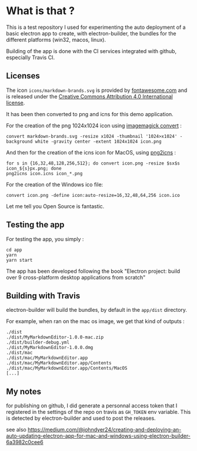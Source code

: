 # What is that ?

This is a test repository I used for experimenting the auto deployment of a basic electron app to create, with electron-builder, the bundles for the different platforms (win32, macos, linux).

Building of the app is done with the CI services integrated with github, especially Travis CI.

## Licenses

The icon `icons/markdown-brands.svg` is provided by [fontawesome.com](fontawesome.com) and is released under the [Creative Commons Attribution 4.0 International license](https://fontawesome.com/license).

It has been then converted to png and icns for this demo application.

For the creation of the png 1024x1024 icon using [imagemagick convert](https://imagemagick.org/index.php) :

	convert markdown-brands.svg -resize x1024 -thumbnail '1024>x1024' -background white -gravity center -extent 1024x1024 icon.png

And then for the creation of the icns icon for MacOS, using [png2icns](https://www.npmjs.com/package/png2icns) :

	for s in {16,32,48,128,256,512}; do convert icon.png -resize $sx$s icon_${s}px.png; done
	png2icns icon.icns icon_*.png 

For the creation of the Windows ico file: 

	convert icon.png -define icon:auto-resize=16,32,48,64,256 icon.ico

Let me tell you Open Source is fantastic.

## Testing the app

For testing the app, you simply :

	cd app
	yarn
	yarn start

The app has been developed following the book "Electron project: build over 9 cross-platform desktop applications from scratch"

## Building with Travis

electron-builder will build the bundles, by default in the `app/dist` directory.

For example, when ran on the mac os image, we get that kind of outputs :

```
./dist
./dist/MyMarkdownEditor-1.0.0-mac.zip
./dist/builder-debug.yml
./dist/MyMarkdownEditor-1.0.0.dmg
./dist/mac
./dist/mac/MyMarkdownEditor.app
./dist/mac/MyMarkdownEditor.app/Contents
./dist/mac/MyMarkdownEditor.app/Contents/MacOS
[...]
```

## My notes

for publishing on github, I did generate a personnal access token that I registered in the settings of the repo on travis as `GH_TOKEN` env variable. This is detected by electron-builder and used to post the releases.

see also https://medium.com/@johndyer24/creating-and-deploying-an-auto-updating-electron-app-for-mac-and-windows-using-electron-builder-6a3982c0cee6
